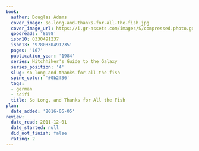 ```yaml
---
book:
  author: Douglas Adams
  cover_image: so-long-and-thanks-for-all-the-fish.jpg
  cover_image_url: https://i.gr-assets.com/images/S/compressed.photo.goodreads.com/books/1369563116l/8698._SX98_.jpg
  goodreads: '8698'
  isbn10: 0330491237
  isbn13: '9780330491235'
  pages: '167'
  publication_year: '1984'
  series: Hitchhiker's Guide to the Galaxy
  series_position: '4'
  slug: so-long-and-thanks-for-all-the-fish
  spine_color: '#0b2f36'
  tags:
  - german
  - scifi
  title: So Long, and Thanks for All the Fish
plan:
  date_added: '2016-05-05'
review:
  date_read: 2011-12-01
  date_started: null
  did_not_finish: false
  rating: 2
---
```

